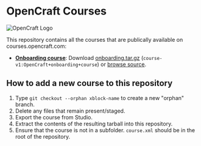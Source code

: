 # OpenCraft Courses

![OpenCraft Logo](opencraft-logo.png)

This repository contains all the courses that are publically available on courses.opencraft.com:

* [**Onboarding course**](https://courses.opencraft.com/courses/course-v1:OpenCraft+onboarding+course/about): Download [onboarding.tar.gz](https://github.com/open-craft/courses/archive/onboarding.tar.gz) (`course-v1:OpenCraft+onboarding+course`) or [browse source](https://github.com/open-craft/courses/tree/onboarding).

## How to add a new course to this repository

1. Type `git checkout --orphan xblock-name` to create a new "orphan" branch.
1. Delete any files that remain present/staged.
1. Export the course from Studio.
1. Extract the contents of the resulting tarball into this repository.
1. Ensure that the course is not in a subfolder. `course.xml` should be in the
   root of the repository.
